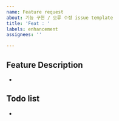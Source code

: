 ```yaml
---
name: Feature request
about: 기능 구현 / 오류 수정 issue template
title: 'Feat : '
labels: enhancement
assignees: ''

---
```


## Feature Description
- 

## Todo list
- 

<!-- ✅ Assignee를 지정하였는지 확인해주세요. -->
